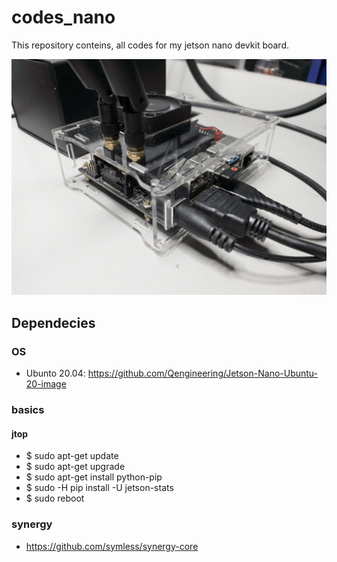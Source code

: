 # codes_nano
This repository conteins, all codes for my jetson nano devkit board.

![plot](./img/IMG_20221029_161144623-02.jpeg)

## Dependecies

### OS

- Ubunto 20.04: https://github.com/Qengineering/Jetson-Nano-Ubuntu-20-image

### basics

#### jtop
- $ sudo apt-get update
- $ sudo apt-get upgrade
- $ sudo apt-get install python-pip
- $ sudo -H pip install -U jetson-stats
- $ sudo reboot

### synergy 

- https://github.com/symless/synergy-core
